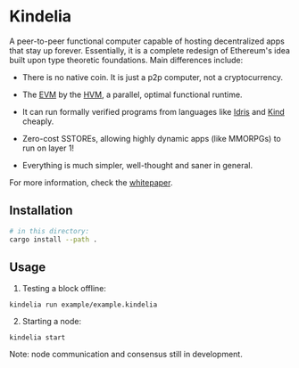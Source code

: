 Kindelia
========

A peer-to-peer functional computer capable of hosting decentralized apps that stay up forever. Essentially, it is a complete redesign of Ethereum's idea built upon type theoretic foundations. Main differences include:

- There is no native coin. It is just a p2p computer, not a cryptocurrency.

- The [EVM](https://ethereum.org/en/developers/docs/evm/) by the [HVM](https://github.com/kindelia/hvm), a parallel, optimal functional runtime.

- It can run formally verified programs from languages like [Idris](https://github.com/idris-lang/Idris2) and [Kind](https://github.com/kindelia/kind) cheaply.

- Zero-cost SSTOREs, allowing highly dynamic apps (like MMORPGs) to run on layer 1!

- Everything is much simpler, well-thought and saner in general.

For more information, check the [whitepaper](WHITEPAPER.md).

Installation
------------

```bash
# in this directory:
cargo install --path .
```

Usage
-----

1. Testing a block offline:

```
kindelia run example/example.kindelia
```

2. Starting a node:

```
kindelia start
```

Note: node communication and consensus still in development.
